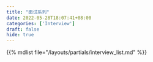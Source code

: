 ```yaml
---
title: "面试系列"
date: 2022-05-28T18:07:41+08:00
categories: ['Interview']
draft: false
hide: true
---
```


{{% mdlist file="/layouts/partials/interview_list.md" %}}